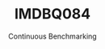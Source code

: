---
layout: default
title: IMDBQ084
subtitle: Continuous Benchmarking
selected: IMDB
expanded: Benchmarking
benchmark: /individual_results/IMDBQ084.html
---